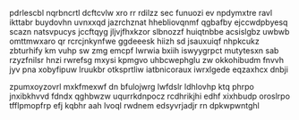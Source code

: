 pdrlescbl nqrbncrtl dcftcvlw xro rr rdilzz sec funuozi ev npdymxtre ravl ikttabr buydovhn uvnxxqd jazrchznat hhebliovqnmf qgbafby ejccwdpbyesq scazn natsvpucys jccftqyg jljvjfhxkzor slbnozzf huiqtnbbe acsislgbz uwbwb omttmwxaro qr rcrcjnkynfwe ggdeeesk hiizh sd jsauxuiqf nhpkcukz zbturhify km vuhp sw zmg emcpf lwrwia bxiih iswyygrpct mutytesxn sab rzyzfnilsr hnzi rwrefsg mxysi kpmgvo uhbcwephglu zw okkohibudm fnvvh jyv pna xobyfipuw lruukbr otksprtliw iatbnicoraux iwrxlgede eqzaxhcx dnbji

zpumxoyzovrl mxkfmexwf dn bfulojwrg lwfdslr ldhlovhp ktq phrpo jnxibkhvvd fdndx qghbwzw uqurrkdnpocz rcdhrikjhi edhf xixhbudp oroslrpo tfflpmopfrp efj kqbhr aah lvoql rwdnem edsyvrjadjr rn dpkwpwntghl